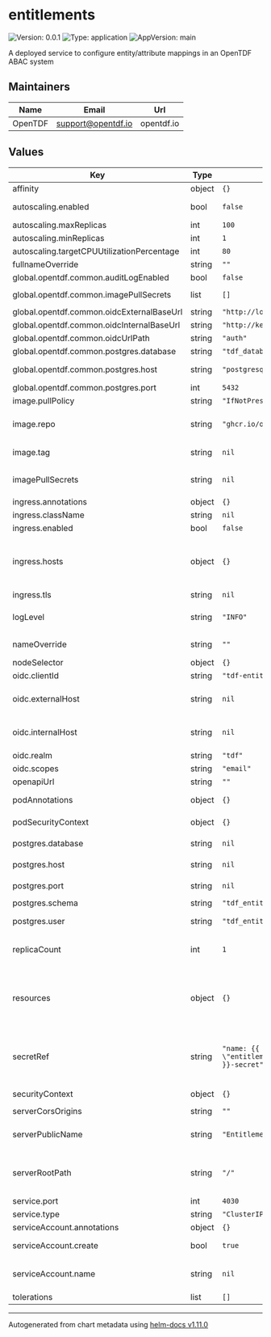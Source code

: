 # entitlements

![Version: 0.0.1](https://img.shields.io/badge/Version-0.0.1-informational?style=flat-square) ![Type: application](https://img.shields.io/badge/Type-application-informational?style=flat-square) ![AppVersion: main](https://img.shields.io/badge/AppVersion-main-informational?style=flat-square)

A deployed service to configure entity/attribute mappings in an OpenTDF ABAC system

## Maintainers

| Name   | Email | Url |
| ------ | ----- | --- |
| OpenTDF | support@opentdf.io | opentdf.io |

## Values

| Key                                        | Type   | Default                                                     | Description                                                                                                                                                                                                                                                              |
| ------------------------------------------ | ------ | ----------------------------------------------------------- | ------------------------------------------------------------------------------------------------------------------------------------------------------------------------------------------------------------------------------------------------------------------------ |
| affinity                                   | object | `{}`                                                        | Pod scheduling preferences                                                                                                                                                                                                                                               |
| autoscaling.enabled                        | bool   | `false`                                                     | Enables autoscaling. When set to `true`, `replicas` is no longer applied.                                                                                                                                                                                                |
| autoscaling.maxReplicas                    | int    | `100`                                                       | Sets maximum replicas for autoscaling.                                                                                                                                                                                                                                   |
| autoscaling.minReplicas                    | int    | `1`                                                         | Sets minimum replicas for autoscaling.                                                                                                                                                                                                                                   |
| autoscaling.targetCPUUtilizationPercentage | int    | `80`                                                        | Target average CPU usage across all the pods                                                                                                                                                                                                                             |
| fullnameOverride                           | string | `""`                                                        | The fully qualified appname override                                                                                                                                                                                                                                     |
| global.opentdf.common.auditLogEnabled      | bool   | `false`                                                     | Enable audit logging                                                                                                                                                                                                                                                     |
| global.opentdf.common.imagePullSecrets     | list   | `[]`                                                        | JSON passed to the deployment's `template.spec.imagePullSecrets`                                                                                                                                                                                                         |
| global.opentdf.common.oidcExternalBaseUrl  | string | `"http://localhost:65432"`                                  | Base external url of OIDC provider                                                                                                                                                                                                                                       |
| global.opentdf.common.oidcInternalBaseUrl  | string | `"http://keycloak-http"`                                    | Base internal url of OIDC provider                                                                                                                                                                                                                                       |
| global.opentdf.common.oidcUrlPath          | string | `"auth"`                                                    | Optional path added to base OIDC url                                                                                                                                                                                                                                     |
| global.opentdf.common.postgres.database    | string | `"tdf_database"`                                            | The database name within the given server                                                                                                                                                                                                                                |
| global.opentdf.common.postgres.host        | string | `"postgresql"`                                              | postgres server's k8s name or global DNS for external server                                                                                                                                                                                                             |
| global.opentdf.common.postgres.port        | int    | `5432`                                                      | postgres server port                                                                                                                                                                                                                                                     |
| image.pullPolicy                           | string | `"IfNotPresent"`                                            | The container's `imagePullPolicy`                                                                                                                                                                                                                                        |
| image.repo                                 | string | `"ghcr.io/opentdf/entitlements"`                            | The image selector, also called the 'image name' in k8s documentation and 'image repository' in docker's guides.                                                                                                                                                         |
| image.tag                                  | string | `nil`                                                       | `Chart.AppVersion` will be used for image tag, override here if needed                                                                                                                                                                                                   |
| imagePullSecrets                           | string | `nil`                                                       | JSON passed to the deployment's `template.spec.imagePullSecrets`. Overrides `global.opentdf.common.imagePullSecrets`                                                                                                                                                     |
| ingress.annotations                        | object | `{}`                                                        | Ingress annotations                                                                                                                                                                                                                                                      |
| ingress.className                          | string | `nil`                                                       | Ingress class to use.                                                                                                                                                                                                                                                    |
| ingress.enabled                            | bool   | `false`                                                     | Enables the Ingress                                                                                                                                                                                                                                                      |
| ingress.hosts                              | object | `{}`                                                        | Map in the form: [hostname]: [path]: pathType: your-pathtype [default: "ImplementationSpecific"] serviceName: your-service [default: `service.fullname`] servicePort: service-port [default: `service.port` above]                                                       |
| ingress.tls                                | string | `nil`                                                       | Ingress TLS configuration                                                                                                                                                                                                                                                |
| logLevel                                   | string | `"INFO"`                                                    | Sets the default loglevel for the application. One of the valid python logging levels: `DEBUG, INFO, WARNING, ERROR, CRITICAL`                                                                                                                                           |
| nameOverride                               | string | `""`                                                        | Select a specific name for the resource, instead of the default, entitlements                                                                                                                                                                                            |
| nodeSelector                               | object | `{}`                                                        | Node labels for pod assignment                                                                                                                                                                                                                                           |
| oidc.clientId                              | string | `"tdf-entitlement"`                                         | Client id used for swagger-ui oauth                                                                                                                                                                                                                                      |
| oidc.externalHost                          | string | `nil`                                                       | Override for `global.opentdf.common.oidcExternalBaseUrl` & url path                                                                                                                                                                                                      |
| oidc.internalHost                          | string | `nil`                                                       | Override for `global.opentdf.common.oidcInternalBaseUrl` & url path                                                                                                                                                                                                      |
| oidc.realm                                 | string | `"tdf"`                                                     | Realm used for swagger-ui oauth                                                                                                                                                                                                                                          |
| oidc.scopes                                | string | `"email"`                                                   | OIDC scopes used for swagger-ui pauth                                                                                                                                                                                                                                    |
| openapiUrl                                 | string | `""`                                                        | Set to enable openapi endpoint                                                                                                                                                                                                                                           |
| podAnnotations                             | object | `{}`                                                        | Values for the deployment `spec.template.metadata.annotations` field                                                                                                                                                                                                     |
| podSecurityContext                         | object | `{}`                                                        | Values for deployment's `spec.template.spec.securityContext`                                                                                                                                                                                                             |
| postgres.database                          | string | `nil`                                                       | Override for `global.opentdf.common.postgres.database`                                                                                                                                                                                                                   |
| postgres.host                              | string | `nil`                                                       | Override for `global.opentdf.common.postgres.host`                                                                                                                                                                                                                       |
| postgres.port                              | string | `nil`                                                       | Override for `global.opentdf.common.postgres.post`                                                                                                                                                                                                                       |
| postgres.schema                            | string | `"tdf_entitlement"`                                         | The entitlement schema                                                                                                                                                                                                                                                   |
| postgres.user                              | string | `"tdf_entitlement_manager"`                                 | Must be a postgresql user with the `tdf_entitlement_manager` role                                                                                                                                                                                                        |
| replicaCount                               | int    | `1`                                                         | Sets the default number of pod replicas in the deployment. Ignored if `autoscaling.enabled` == true                                                                                                                                                                      |
| resources                                  | object | `{}`                                                        | Specify required limits for deploying this service to a pod. We usually recommend not to specify default resources and to leave this as a conscious choice for the user. This also increases chances charts run on environments with little resources, such as Minikube. |
| secretRef                                  | string | `"name: {{ template \"entitlements.fullname\" . }}-secret"` | JSON to locate a k8s secret containing environment variables. Notably, this file should include the following environemnt variable definitions: POSTGRES_PASSWORD: Password corresponding to `postgres.user` below                                                       |
| securityContext                            | object | `{}`                                                        | Values for deployment's `spec.template.spec.containers.securityContext`                                                                                                                                                                                                  |
| serverCorsOrigins                          | string | `""`                                                        | Allowed origins for CORS                                                                                                                                                                                                                                                 |
| serverPublicName                           | string | `"Entitlement"`                                             | Name of application. Used during oauth flows, for example when connecting to the OpenAPI endpoint with an OAuth authentication                                                                                                                                           |
| serverRootPath                             | string | `"/"`                                                       | Base path for this service. Allows serving multiple REST services from the same origin, e.g. using an ingress with prefix mapping as suggested below.                                                                                                                    |
| service.port                               | int    | `4030`                                                      | Port to assign to the `http` port                                                                                                                                                                                                                                        |
| service.type                               | string | `"ClusterIP"`                                               | Service `spec.type`                                                                                                                                                                                                                                                      |
| serviceAccount.annotations                 | object | `{}`                                                        | Annotations to add to the service account                                                                                                                                                                                                                                |
| serviceAccount.create                      | bool   | `true`                                                      | Specifies whether a service account should be created                                                                                                                                                                                                                    |
| serviceAccount.name                        | string | `nil`                                                       | The name of the service account to use. If not set and create is true, a name is generated using the fullname template                                                                                                                                                   |
| tolerations                                | list   | `[]`                                                        | Tolerations for nodes that have taints on them                                                                                                                                                                                                                           |

---

Autogenerated from chart metadata using [helm-docs v1.11.0](https://github.com/norwoodj/helm-docs/releases/v1.11.0)
